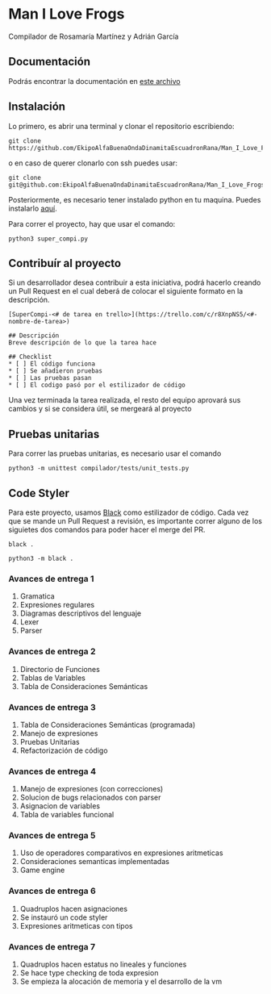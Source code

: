 # Man I Love Frogs
Compilador de Rosamaría Martínez y Adrián García

## Documentación
Podrás encontrar la documentación en [este archivo](https://docs.google.com/document/d/1uo_Ad0OShn6FkB5r4D5TGvB4o_46ZmvYzrOaCscHmEU/edit?usp=sharing)

## Instalación
Lo primero, es abrir una terminal y clonar el repositorio escribiendo:
```
git clone https://github.com/EkipoAlfaBuenaOndaDinamitaEscuadronRana/Man_I_Love_Frogs.git
```

o en caso de querer clonarlo con ssh puedes usar:
```
git clone git@github.com:EkipoAlfaBuenaOndaDinamitaEscuadronRana/Man_I_Love_Frogs.git
```

Posteriormente, es necesario tener instalado python en tu maquina. Puedes instalarlo [aquí](https://www.python.org/downloads/).

Para correr el proyecto, hay que usar el comando:

```
python3 super_compi.py
```

## Contribuír al proyecto
Si un desarrollador desea contribuir a esta iniciativa, podrá hacerlo creando un Pull Request en el cual deberá de colocar el siguiente formato en la descripción. 

```
[SuperCompi-<# de tarea en trello>](https://trello.com/c/r8XnpNS5/<#-nombre-de-tarea>)

## Descripción
Breve descripción de lo que la tarea hace

## Checklist
* [ ] El código funciona
* [ ] Se añadieron pruebas
* [ ] Las pruebas pasan
* [ ] El codigo pasó por el estilizador de código
```
Una vez terminada la tarea realizada, el resto del equipo aprovará sus cambios y si se considera útil, se mergeará al proyecto

## Pruebas unitarias
Para correr las pruebas unitarias, es necesario usar el comando
```
python3 -m unittest compilador/tests/unit_tests.py
```

## Code Styler
Para este proyecto, usamos [Black](https://github.com/psf/black) como estilizador de código. Cada vez que se mande un Pull Request a revisión, es importante correr alguno de los siguietes dos comandos para poder hacer el merge del PR.
```
black .
```
```
python3 -m black .
```

### Avances de entrega 1
1. Gramatica
2. Expresiones regulares
3. Diagramas descriptivos del lenguaje
4. Lexer
5. Parser

### Avances de entrega 2
1. Directorio de Funciones
2. Tablas de Variables
3. Tabla de Consideraciones Semánticas

### Avances de entrega 3
1. Tabla de Consideraciones Semánticas (programada)
2. Manejo de expresiones
3. Pruebas Unitarias
4. Refactorización de código

### Avances de entrega 4
1. Manejo de expresiones (con correcciones)
2. Solucion de bugs relacionados con parser
3. Asignacion de variables
4. Tabla de variables funcional

### Avances de entrega 5
1. Uso de operadores comparativos en expresiones aritmeticas
2. Consideraciones semanticas implementadas
3. Game engine

### Avances de entrega 6
1. Quadruplos hacen asignaciones
2. Se instauró un code styler
3. Expresiones aritmeticas con tipos

### Avances de entrega 7
1. Quadruplos hacen estatus no lineales y funciones
2. Se hace type checking de toda expresion
3. Se empieza la alocación de memoria y el desarrollo de la vm
